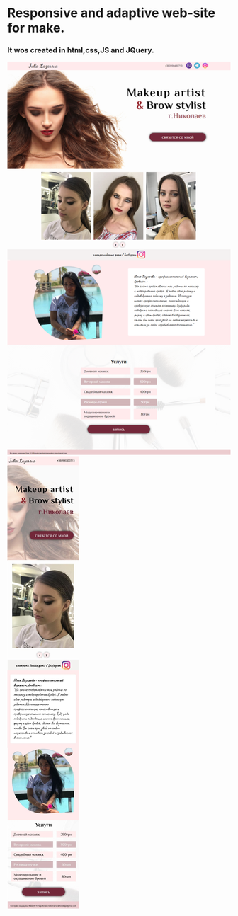 # Responsive and adaptive web-site for make.
### It wos created in html,css,JS and JQuery.

![photo](https://github.com/KatyaMarakhovskaya/makeup/blob/master/makeup-desktop.png)
![photo](https://github.com/KatyaMarakhovskaya/makeup/blob/master/makeup-mobile.jpg)

